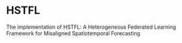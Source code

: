 # HSTFL
The implementation of HSTFL: A Heterogeneous Federated Learning Framework for Misaligned Spatiotemporal Forecasting 
